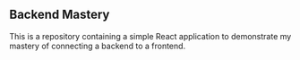 ## Backend Mastery

This is a repository containing a simple React application to demonstrate my mastery of connecting a backend to a frontend.
